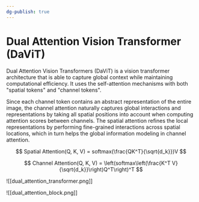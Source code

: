 ```yaml
---
dg-publish: true
---
```


# Dual Attention Vision Transformer (DaViT)

Dual Attention Vision Transformers (DaViT) is a vision transformer architecture that is able to capture global context while maintaining computational efficiency. It uses the self-attention mechanisms with both "spatial tokens" and "channel tokens".

Since each channel token contains an abstract representation of the entire image, the channel attention naturally captures global interactions and representations by taking all spatial positions into account when computing attention scores between channels. The spatial attention refines the local representations by performing fine-grained interactions across spatial locations, which in turn helps the global information modeling in channel attention.

$$
Spatial Attention(Q, K, V) = softmax(\frac{QK^T}{\sqrt{d_k}})V
$$

$$
Channel Attention(Q, K, V) = \left(softmax\left(\frac{K^T V}{\sqrt{d_k}}\right)Q^T\right)^T
$$

![[dual_attention_transformer.png]]

![[dual_attention_block.png]]
